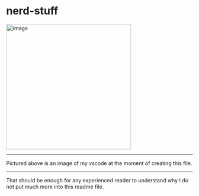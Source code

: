 # nerd-stuff
<img width="337" alt="image" src="https://user-images.githubusercontent.com/110700696/205536182-ea7a655d-5ebc-47ee-8027-301d14af4989.png">

---

Pictured above is an image of my vscode at the moment of creating this file.

---

That should be enough for any experienced reader to understand why I do not put much more into this readme file.
